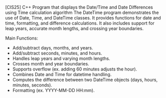 [CIS25] C++ Program that displays the Date/Time and Date Differences using Time calculation algorithm
The DateTime program demonstrates the use of Date, Time, and DateTime classes.
It provides functions for date and time, formatting, and difference calculations.
It also includes support for leap years, accurate month lengths, and crossing year boundaries.

Main Functions:
- Add/subtract days, months, and years.
- Add/subtract seconds, minutes, and hours.
- Handles leap years and varying month lengths.
- Crosses month and year boundaries.
- Supports overflow (ex. adding 60 minutes adjusts the hour).
- Combines Date and Time for datetime handling.
- Computes the difference between two DateTime objects (days, hours, minutes, seconds).
- Formatting (ex. YYYY-MM-DD HH:mm).
